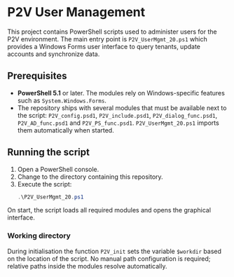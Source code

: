 # P2V User Management

This project contains PowerShell scripts used to administer users for the P2V environment. The main entry point is `P2V_UserMgmt_20.ps1` which provides a Windows Forms user interface to query tenants, update accounts and synchronize data.

## Prerequisites

- **PowerShell 5.1** or later. The modules rely on Windows-specific features such as `System.Windows.Forms`.
- The repository ships with several modules that must be available next to the script: `P2V_config.psd1`, `P2V_include.psd1`, `P2V_dialog_func.psd1`, `P2V_AD_func.psd1` and `P2V_PS_func.psd1`. `P2V_UserMgmt_20.ps1` imports them automatically when started.

## Running the script

1. Open a PowerShell console.
2. Change to the directory containing this repository.
3. Execute the script:
   ```powershell
   .\P2V_UserMgmt_20.ps1
   ```

On start, the script loads all required modules and opens the graphical interface.

### Working directory

During initialisation the function `P2V_init` sets the variable `$workdir` based on the location of the script. No manual path configuration is required; relative paths inside the modules resolve automatically.

